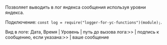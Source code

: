 Позволяет выводить в лог яндекса сообщения используя уровни яндекса.

Подключение: `const log = require("logger-for-yc-functions")(module);`.

Вид в логе: Дата, Время | Уровень | путь до вызова лога:>> | подпись к сообщению, если указана:>> | ваше сообщение
